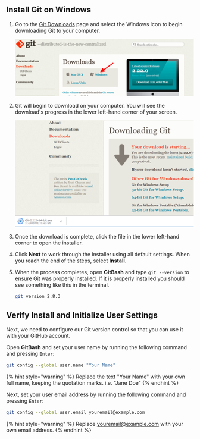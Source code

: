 ## Install Git on Windows

1. Go to the [Git Downloads](https://git-scm.com/downloads) page and select the Windows icon to begin downloading Git to your computer. 

    ![](../.gitbook/assets/windows_git.png)

1. Git will begin to download on your computer. You will see the download's progress in the lower left-hand corner of your screen. 

    ![](../.gitbook/assets/git_windows_download.png)

1. Once the download is complete, click the file in the lower left-hand corner to open the installer. 

1. Click **Next** to work through the installer using all default settings. When you reach the end of the steps, select **Install**.  

1. When the process completes, open **GitBash** and type `git --version` to ensure Git was properly installed. If it is properly installed you should see something like this in the terminal.

   ```bash
   git version 2.8.3
   ```

## Verify Install and Initialize User Settings 

Next, we need to configure our Git version control so that you can use it with your GitHub account.

Open **GitBash** and set your user name by running the following command and pressing `Enter`:

```bash
git config --global user.name "Your Name"
```

{% hint style="warning" %}
Replace the text "Your Name" with your own full name, keeping the quotation marks. i.e. "Jane Doe"
{% endhint %}

Next, set your user email address by running the following command and pressing `Enter`:

```bash
git config --global user.email youremail@example.com 
```

{% hint style="warning" %}
Replace youremail@example.com with your own email address.
{% endhint %}
